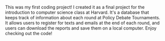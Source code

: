 This was my first coding project! I created it as a final project for the introduction to computer science class at Harvard.
It's a database that keeps track of information about each round at Policy Debate Tournaments. It allows users to register for texts and emails at the end of each round, and users can download the reports and save them on a local computer.
Enjoy checking out the code!
